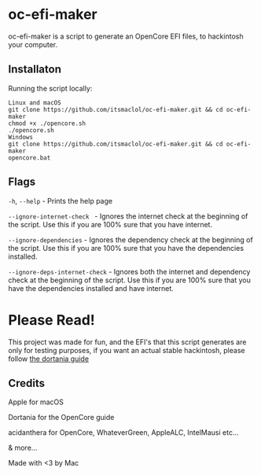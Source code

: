 # oc-efi-maker
oc-efi-maker is a script to generate an OpenCore EFI files, to hackintosh your computer.
## Installaton
Running the script locally:
```
Linux and macOS
git clone https://github.com/itsmaclol/oc-efi-maker.git && cd oc-efi-maker
chmod +x ./opencore.sh
./opencore.sh
Windows
git clone https://github.com/itsmaclol/oc-efi-maker.git && cd oc-efi-maker
opencore.bat
```
## Flags
`-h`, `--help` - Prints the help page

`--ignore-internet-check ` - Ignores the internet check at the beginning of the script. Use this if you are 100% sure that you have internet.

`--ignore-dependencies` - Ignores the dependency check at the beginning of the script. Use this if you are 100% sure that you have the dependencies installed.

`--ignore-deps-internet-check` - Ignores both the internet and dependency check at the beginning of the script. Use this if you are 100% sure that you have the dependencies installed and have internet.

# Please Read!
This project was made for fun, and the EFI's that this script generates are only for testing purposes, if you want an actual stable hackintosh, please follow [the dortania guide](https://dortania.github.io/OpenCore-Install-Guide)

## Credits
Apple for macOS

Dortania for the OpenCore guide

acidanthera for OpenCore, WhateverGreen, AppleALC, IntelMausi etc...

& more...

Made with <3 by Mac
